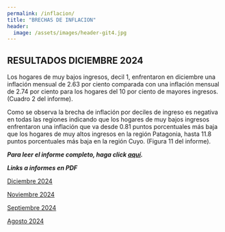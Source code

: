 ```yaml
---
permalink: /inflacion/
title: "BRECHAS DE INFLACION"
header:
  image: /assets/images/header-git4.jpg
---
```


## RESULTADOS DICIEMBRE 2024

 Los hogares de muy bajos ingresos, decil 1, enfrentaron en diciembre una inflación mensual de 2.63 por ciento comparada con una inflación mensual de 2.74 por ciento para los hogares del 10 por ciento de mayores ingresos. (Cuadro 2 del informe).

Como se observa la brecha de inflación por deciles de ingreso es negativa en todas las regiones indicando que los hogares de muy bajos ingresos enfrentaron una inflación que va desde 0.81 puntos porcentuales más baja que los hogares de muy altos ingresos en la región Patagonia, hasta 11.8 puntos porcentuales más baja en la región Cuyo.  (Figura 11 del informe).

***Para leer el informe completo, haga click [aquí](https://mrozada.github.io/brechas/).***


***Links a informes en PDF***

[Diciembre 2024](https://github.com/mrozada/mrozada.github.io/blob/master/assets/pdf/BRECHAS%20DE%20INFLACION%20-%202024-12.pdf)

[Noviembre 2024](https://github.com/mrozada/mrozada.github.io/blob/master/assets/pdf/BRECHAS%20DE%20INFLACION%20-%202024-11.pdf)

[Septiembre 2024](https://github.com/mrozada/mrozada.github.io/blob/master/assets/pdf/BRECHAS%20DE%20INFLACION%20-%202024-09.pdf)

[Agosto 2024](https://github.com/mrozada/mrozada.github.io/blob/master/assets/pdf/BRECHAS%20DE%20INFLACION%20-%202024-08.pdf)